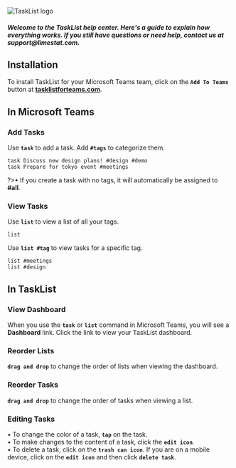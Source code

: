 ![TaskList logo](https://s3.amazonaws.com/tasklistguru/tasklist.png)

<h5>
Welcome to the TaskList help center. Here's a guide to explain how everything works. If you still have questions or need help, contact us at support@limestat.com.
</h5>

## Installation

To install TaskList for your Microsoft Teams team, click on the **`Add To Teams`** button at **[tasklistforteams.com](https://tasklistforteams.com/)**.


## In Microsoft Teams

### Add Tasks

Use **`task`** to add a task. Add **`#tags`** to categorize them.

```examples
task Discuss new design plans! #design #demo
task Prepare for tokyo event #meetings
```

?>&bull; If you create a task with no tags, it will automatically be assigned to **#all**.

### View Tasks

Use **`list`** to view a list of all your tags.

```examples
list
```

Use **`list #tag`** to view tasks for a specific tag.

```examples
list #meetings
list #design
```

## In TaskList

### View Dashboard

When you use the **`task`** or **`list`** command in Microsoft Teams, you will see a **Dashboard** link. Click the link to view your TaskList dashboard.

### Reorder Lists

**`drag and drop`** to change the order of lists when viewing the dashboard.

### Reorder Tasks

**`drag and drop`** to change the order of tasks when viewing a list.

### Editing Tasks

&bull; To change the color of a task, **`tap`** on the task.<br />&bull; To make changes to the content of a task, click the **`edit icon`**.<br />&bull; To delete a task, click on the **`trash can icon`**. If you are on a mobile device, click on the **`edit icon`** and then click **`delete task`**.

